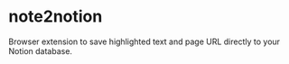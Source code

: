 # note2notion
Browser extension to save highlighted text and page URL directly to your Notion database.
